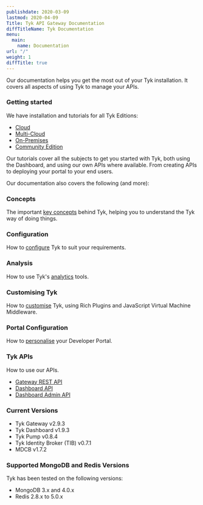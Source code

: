 ```yaml
---
publishdate: 2020-03-09
lastmod: 2020-04-09
Title: Tyk API Gateway Documentation
diffTitleName: Tyk Documentation
menu:
  main:
    name: Documentation
url: "/"
weight: 1
diffTitle: true
---
```


Our documentation helps you get the most out of your Tyk installation. It covers all aspects of using Tyk to manage your APIs.

### Getting started

We have installation and tutorials for all Tyk Editions:

- [Cloud](/docs/getting-started/installation/with-tyk-cloud/)
- [Multi-Cloud](/docs/getting-started/installation/with-tyk-multi-cloud/)
- [On-Premises](/docs/getting-started/installation/with-tyk-on-premises/)
- [Community Edition](/docs/getting-started/installation/with-tyk-community-edition/)

Our tutorials cover all the subjects to get you started with Tyk, both using the Dashboard, and using our own APIs where available. From creating APIs to deploying your portal to your end users.

Our documentation also covers the following (and more):

### Concepts

The important [key concepts](/docs/getting-started/key-concepts/) behind Tyk, helping you to understand the Tyk way of doing things.

### Configuration

How to [configure](/docs/tyk-configuration-reference/) Tyk to suit your requirements.

### Analysis

How to use Tyk's [analytics](/docs/analytics-and-reporting/) tools.

### Customising Tyk

How to [customise](/docs/plugins/) Tyk, using Rich Plugins and JavaScript Virtual Machine Middleware.

### Portal Configuration

How to [personalise](/docs/tyk-developer-portal/customise/) your Developer Portal.

### Tyk APIs

How to use our APIs.

- [Gateway REST API](/docs/tyk-gateway-api/)
- [Dashboard API](/docs/tyk-dashboard-api/)
- [Dashboard Admin API](/docs/dashboard-admin-api/)

### Current Versions

- Tyk Gateway v2.9.3
- Tyk Dashboard v1.9.3
- Tyk Pump v0.8.4
- Tyk Identity Broker (TIB) v0.7.1
- MDCB v1.7.2

### Supported MongoDB and Redis Versions

Tyk has been tested on the following versions:

- MongoDB 3.x and 4.0.x
- Redis 2.8.x to 5.0.x
